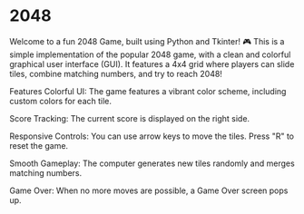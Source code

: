 # 2048
Welcome to a fun 2048 Game, built using Python and Tkinter! 🎮 This is a simple implementation of the popular 2048 game, with a clean and colorful graphical user interface (GUI). It features a 4x4 grid where players can slide tiles, combine matching numbers, and try to reach 2048!

Features
Colorful UI: The game features a vibrant color scheme, including custom colors for each tile.

Score Tracking: The current score is displayed on the right side.

Responsive Controls: You can use arrow keys to move the tiles. Press "R" to reset the game.

Smooth Gameplay: The computer generates new tiles randomly and merges matching numbers.

Game Over: When no more moves are possible, a Game Over screen pops up.
